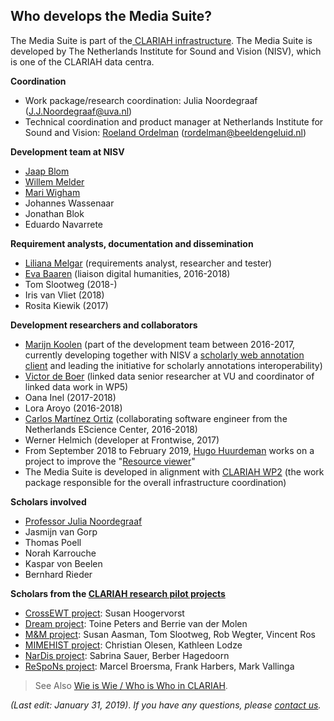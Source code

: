 ## Who develops the Media Suite?

The Media Suite is part of the[ CLARIAH infrastructure](https://clariah.nl/en/). The Media Suite is developed by The Netherlands Institute for Sound and Vision (NISV), which is one of the CLARIAH data centra.

**Coordination**

- Work package/research coordination: Julia Noordegraaf ([J.J.Noordegraaf@uva.nl](mailto:J.J.Noordegraaf@uva.nl))
- Technical coordination and product manager at Netherlands Institute for Sound and Vision: [Roeland Ordelman](https://roelandordelman.nl) ([rordelman@beeldengeluid.nl](mailto:rordelman@beeldengeluid.nl))

**Development team at NISV**

- [Jaap Blom](https://clariah.nl/en/about/who-is-who/wp5/jaap-blom)
- [Willem Melder](https://www.beeldengeluid.nl/en/knowledge/experts/willem-melder)
- [Mari Wigham](https://www.linkedin.com/in/mariwigham) 
- Johannes Wassenaar
- Jonathan Blok 
- Eduardo Navarrete 

**Requirement analysts, documentation and dissemination**

- [Liliana Melgar](https://www.linkedin.com/in/lilimelgar/?locale=en_US) (requirements analyst, researcher and tester)
- [Eva Baaren](https://www.linkedin.com/in/baaren/) (liaison digital humanities, 2016-2018)
- Tom Slootweg (2018-)
- Iris van Vliet (2018)
- Rosita Kiewik (2017)

**Development researchers and collaborators**

- [Marijn Koolen](http://marijnkoolen.com/) (part of the development team between 2016-2017, currently developing together with NISV a [scholarly web annotation client](https://clariah.github.io/scholarly-web-annotation-client/) and leading the initiative for scholarly annotations interoperability)
- [Victor de Boer](http://www.victordeboer.com/) (linked data senior researcher at VU and coordinator of linked data work in WP5)
- Oana Inel (2017-2018)
- Lora Aroyo (2016-2018)
- [Carlos Martínez Ortiz](https://www.esciencecenter.nl/profile/dr.-carlos-martinez-ortiz) (collaborating software engineer from the Netherlands EScience Center, 2016-2018)
- Werner Helmich (developer at Frontwise, 2017)
- From September 2018 to February 2019, [Hugo Huurdeman](https://www.timelessfuture.com/) works on a project to improve the "[Resource viewer](http://mediasuite.clariah.nl/documentation/tools/resource-viewer)"
- The Media Suite is developed in alignment with [CLARIAH WP2](https://clariah.nl/en/work-packages/technology) (the work package responsible for the overall infrastructure coordination)

**Scholars involved**

- [Professor Julia Noordegraaf](http://www.uva.nl/profiel/n/o/j.j.noordegraaf/j.j.noordegraaf.html)
- Jasmijn van Gorp
- Thomas Poell
- Norah Karrouche
- Kaspar von Beelen
- Bernhard Rieder 

**Scholars from the [CLARIAH research pilot projects](http://mediasuite.clariah.nl/documentation/faq/what-are-research-pilots)**

- [CrossEWT project](https://clariah.nl/projecten/research-pilots/crossewt): Susan Hoogervorst
- [Dream project](https://clariah.nl/projecten/research-pilots/dream): Toine Peters and Berrie van der Molen
- [M&M project](https://clariah.nl/projecten/research-pilots/m-m): Susan Aasman, Tom Slootweg, Rob Wegter, Vincent Ros
- [MIMEHIST project](https://clariah.nl/projecten/research-pilots/mimehist): Christian Olesen, Kathleen Lodze
- [NarDis project](https://clariah.nl/projecten/research-pilots/nardis): Sabrina Sauer, Berber Hagedoorn
- [ReSpoNs project](https://clariah.nl/projecten/research-pilots/respons): Marcel Broersma, Frank Harbers, Mark Vallinga



> See Also [Wie is Wie / Who is Who in CLARIAH](https://clariah.nl/over/wie-is-wie).



*(Last edit: January 31, 2019)*. *If you have any questions, please [contact us]( https://mediasuite.clariah.nl/contact ).*

